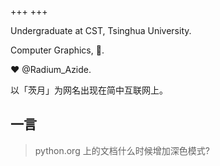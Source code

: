 +++
+++

Undergraduate at CST, Tsinghua University.

Computer Graphics, 🦀.

❤️ @Radium_Azide.

以「茨月」为网名出现在简中互联网上。

## 一言

> python.org 上的文档什么时候增加深色模式?
